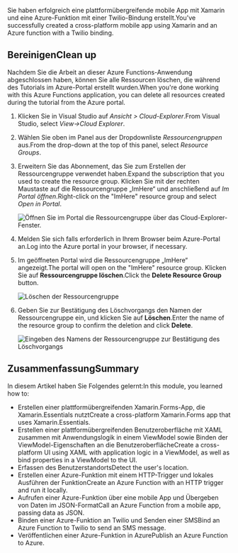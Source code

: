<span data-ttu-id="153da-101">Sie haben erfolgreich eine plattformübergreifende mobile App mit Xamarin und eine Azure-Funktion mit einer Twilio-Bindung erstellt.</span><span class="sxs-lookup"><span data-stu-id="153da-101">You've successfully created a cross-platform mobile app using Xamarin and an Azure function with a Twilio binding.</span></span>

## <a name="clean-up"></a><span data-ttu-id="153da-102">Bereinigen</span><span class="sxs-lookup"><span data-stu-id="153da-102">Clean up</span></span>
<!---TODO: Update for sandbox?--->

<span data-ttu-id="153da-103">Nachdem Sie die Arbeit an dieser Azure Functions-Anwendung abgeschlossen haben, können Sie alle Ressourcen löschen, die während des Tutorials im Azure-Portal erstellt wurden.</span><span class="sxs-lookup"><span data-stu-id="153da-103">When you're done working with this Azure Functions application, you can delete all resources created during the tutorial from the Azure portal.</span></span>

1. <span data-ttu-id="153da-104">Klicken Sie in Visual Studio auf *Ansicht > Cloud-Explorer*.</span><span class="sxs-lookup"><span data-stu-id="153da-104">From Visual Studio, select *View->Cloud Explorer*.</span></span>

1. <span data-ttu-id="153da-105">Wählen Sie oben im Panel aus der Dropdownliste *Ressourcengruppen* aus.</span><span class="sxs-lookup"><span data-stu-id="153da-105">From the drop-down at the top of this panel, select *Resource Groups*.</span></span>

1. <span data-ttu-id="153da-106">Erweitern Sie das Abonnement, das Sie zum Erstellen der Ressourcengruppe verwendet haben.</span><span class="sxs-lookup"><span data-stu-id="153da-106">Expand the subscription that you used to create the resource group.</span></span> <span data-ttu-id="153da-107">Klicken Sie mit der rechten Maustaste auf die Ressourcengruppe „ImHere“ und anschließend auf *Im Portal öffnen*.</span><span class="sxs-lookup"><span data-stu-id="153da-107">Right-click on the "ImHere" resource group and select *Open in Portal*.</span></span>

    ![Öffnen Sie im Portal die Ressourcengruppe über das Cloud-Explorer-Fenster.](../media-drafts/9-open-resource-group-in-portal.png)

1. <span data-ttu-id="153da-109">Melden Sie sich falls erforderlich in Ihrem Browser beim Azure-Portal an.</span><span class="sxs-lookup"><span data-stu-id="153da-109">Log into the Azure portal in your browser, if necessary.</span></span>

1. <span data-ttu-id="153da-110">Im geöffneten Portal wird die Ressourcengruppe „ImHere“ angezeigt.</span><span class="sxs-lookup"><span data-stu-id="153da-110">The portal will open on the "ImHere" resource group.</span></span> <span data-ttu-id="153da-111">Klicken Sie auf **Ressourcengruppe löschen**.</span><span class="sxs-lookup"><span data-stu-id="153da-111">Click the **Delete Resource Group** button.</span></span>

    ![Löschen der Ressourcengruppe](../media-drafts/9-delete-resource-group.png)

1. <span data-ttu-id="153da-113">Geben Sie zur Bestätigung des Löschvorgangs den Namen der Ressourcengruppe ein, und klicken Sie auf **Löschen**.</span><span class="sxs-lookup"><span data-stu-id="153da-113">Enter the name of the resource group to confirm the deletion and click **Delete**.</span></span>

    ![Eingeben des Namens der Ressourcengruppe zur Bestätigung des Löschvorgangs](../media-drafts/9-confirm-delete-resource-group.png)

## <a name="summary"></a><span data-ttu-id="153da-115">Zusammenfassung</span><span class="sxs-lookup"><span data-stu-id="153da-115">Summary</span></span>

<span data-ttu-id="153da-116">In diesem Artikel haben Sie Folgendes gelernt:</span><span class="sxs-lookup"><span data-stu-id="153da-116">In this module, you learned how to:</span></span>

- <span data-ttu-id="153da-117">Erstellen einer plattformübergreifenden Xamarin.Forms-App, die Xamarin.Essentials nutzt</span><span class="sxs-lookup"><span data-stu-id="153da-117">Create a cross-platform Xamarin.Forms app that uses Xamarin.Essentials.</span></span>
- <span data-ttu-id="153da-118">Erstellen einer plattformübergreifenden Benutzeroberfläche mit XAML zusammen mit Anwendungslogik in einem ViewModel sowie Binden der ViewModel-Eigenschaften an die Benutzeroberfläche</span><span class="sxs-lookup"><span data-stu-id="153da-118">Create a cross-platform UI using XAML with application logic in a ViewModel, as well as bind properties in a ViewModel to the UI.</span></span>
- <span data-ttu-id="153da-119">Erfassen des Benutzerstandorts</span><span class="sxs-lookup"><span data-stu-id="153da-119">Detect the user's location.</span></span>
- <span data-ttu-id="153da-120">Erstellen einer Azure-Funktion mit einem HTTP-Trigger und lokales Ausführen der Funktion</span><span class="sxs-lookup"><span data-stu-id="153da-120">Create an Azure Function with an HTTP trigger and run it locally.</span></span>
- <span data-ttu-id="153da-121">Aufrufen einer Azure-Funktion über eine mobile App und Übergeben von Daten im JSON-Format</span><span class="sxs-lookup"><span data-stu-id="153da-121">Call an Azure Function from a mobile app, passing data as JSON.</span></span>
- <span data-ttu-id="153da-122">Binden einer Azure-Funktion an Twilio und Senden einer SMS</span><span class="sxs-lookup"><span data-stu-id="153da-122">Bind an Azure Function to Twilio to send an SMS message.</span></span>
- <span data-ttu-id="153da-123">Veröffentlichen einer Azure-Funktion in Azure</span><span class="sxs-lookup"><span data-stu-id="153da-123">Publish an Azure Function to Azure.</span></span>